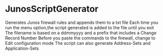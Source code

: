 # JunosScriptGenerator
Generates Junos firewall rules and appends them to a txt file
Each time you run the menu option,the script generated is added to the file until you exit
The filename is based on a ddmmyyyy and a prefix that includes a Change Record Number
Before you paste the commands to the firewall, change to Edit configuration mode
The script can also generate Address-Sets and Application-Sets
